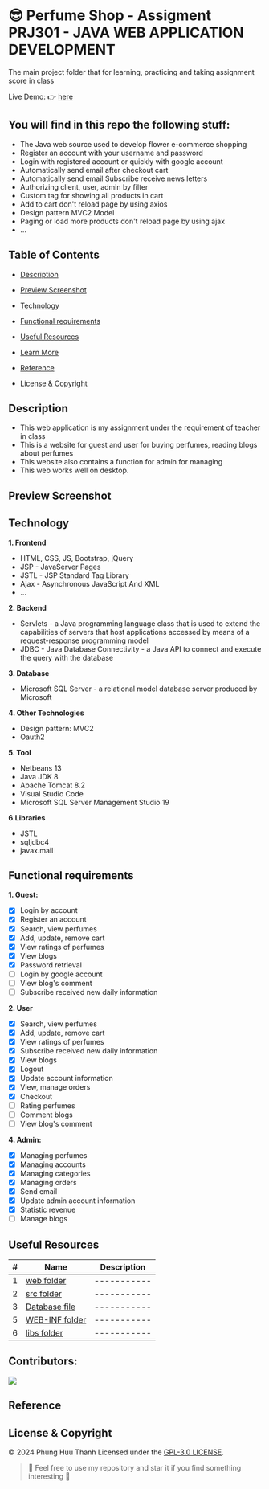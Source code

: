 # :sunglasses: Perfume Shop - Assigment PRJ301 - JAVA WEB APPLICATION DEVELOPMENT

The main project folder that for learning, practicing and taking assignment score in class

Live Demo: :point_right: [here]()

## You will find in this repo the following stuff:
* The Java web source used to develop flower e-commerce shopping
* Register an account with your username and password
* Login with registered account or quickly with google account
* Automatically send email after checkout cart
* Automatically send email Subscribe receive news letters
* Authorizing client, user, admin by filter
* Custom tag for showing all products in cart
* Add to cart don't reload page by using axios
* Design pattern MVC2 Model
* Paging or load more products don't reload page by using ajax
* ...

## Table of Contents

- [Description](#description)

- [Preview Screenshot](#preview-screenshot)

- [Technology](#technology)

- [Functional requirements](#functional-requirements)

- [Useful Resources](#useful-resources)

- [Learn More](#learn-more)

- [Reference](#reference)

- [License & Copyright](#license--copyright)

## Description

- This web application is my assignment under the requirement of teacher in class
- This is a website for guest and user for buying perfumes, reading blogs about perfumes
- This website also contains a function for admin for managing
- This web works well on desktop.

## Preview Screenshot



## Technology

**1. Frontend**

- HTML, CSS, JS, Bootstrap, jQuery
- JSP - JavaServer Pages
- JSTL - JSP Standard Tag Library
- Ajax - Asynchronous JavaScript And XML
- ...

**2. Backend**

- Servlets - a Java programming language class that is used to extend the capabilities of servers that host applications accessed by means of a request-response programming model
- JDBC - Java Database Connectivity - a Java API to connect and execute the query with the database

**3. Database**

- Microsoft SQL Server - a relational model database server produced by Microsoft

**4. Other Technologies**

- Design pattern: MVC2
- Oauth2

**5. Tool**

- Netbeans 13
- Java JDK 8
- Apache Tomcat 8.2
- Visual Studio Code
- Microsoft SQL Server Management Studio 19

**6.Libraries**

- JSTL
- sqljdbc4
- javax.mail
 
## Functional requirements

**1. Guest:**
- [x] Login by account
- [x] Register an account
- [x] Search, view perfumes
- [x] Add, update, remove cart
- [x] View ratings of perfumes
- [x] View blogs
- [x] Password retrieval
- [ ] Login by google account
- [ ] View blog's comment
- [ ] Subscribe received new daily information

**2. User**
- [x] Search, view perfumes
- [x] Add, update, remove cart
- [x] View ratings of perfumes
- [x] Subscribe received new daily information
- [x] View blogs
- [x] Logout
- [x] Update account information
- [x] View, manage orders
- [x] Checkout
- [ ] Rating perfumes
- [ ] Comment blogs
- [ ] View blog's comment

**4. Admin:**
- [x] Managing perfumes
- [x] Managing accounts
- [x] Managing categories
- [x] Managing orders
- [x] Send email
- [x] Update admin account information
- [x] Statistic revenue
- [ ] Manage blogs

## Useful Resources

#| Name | Description
-| ---- | -----------
1| [web folder](https://github.com/phuuthanh2003/PerfumeShop/tree/main/PefumeMN-Website/web) | -----------
2| [src folder](https://github.com/phuuthanh2003/PerfumeShop/tree/main/PefumeMN-Website/src) | -----------
3| [Database file](https://github.com/phuuthanh2003/PerfumeShop/edit/main/script.sql) | -----------
5| [WEB-INF folder](https://github.com/phuuthanh2003/PerfumeShop/blob/main/PefumeMN-Website/web/WEB-INF) | -----------
6| [libs folder](https://github.com/phuuthanh2003/PerfumeShop/tree/main/PefumeMN-Website/lib) | -----------

## Contributors:

<a href="https://github.com/phuuthanh2003/PerfumeShop/graphs/contributors">
  <img src="https://contrib.rocks/image?repo=phuuthanh2003/PerfumeShop"/>
</a>

## Reference

## License & Copyright
&copy; 2024 Phung Huu Thanh Licensed under the [GPL-3.0 LICENSE](https://github.com/phuuthanh2003/PerfumeShop/tree/main).

> :love_you_gesture: Feel free to use my repository and star it if you find something interesting :love_you_gesture:
